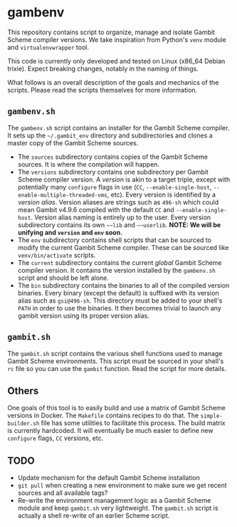 # gambenv

This repository contains script to organize, manage and isolate Gambit Scheme
compiler versions. We take inspiration from Python's `venv` module and
`virtualenvwrapper` tool.

This code is currently only developed and tested on Linux (x86_64 Debian
trixie). Expect breaking changes, notably in the naming of things.

What follows is an overall description of the goals and mechanics of the
scripts. Please read the scripts themselves for more information.

## `gambenv.sh`

The `gambenv.sh` script contains an installer for the Gambit Scheme compiler. It
sets up the `~/.gambit_env` directory and subdirectories and clones a master
copy of the Gambit Scheme sources.

- The `sources` subdirectory contains copies of the Gambit Scheme sources. It is
where the compilation will happen.
- The `versions` subdirectory contains one subdirectory per Gambit Scheme
compiler version. A *version* is akin to a target triple, except with
potentially many `configure` flags in use (`CC`, `--enable-single-host`,
`--enable-multiple-threaded-vms`, etc). Every version is identified by a
*version alias*. Version aliases are strings such as `496-sh` which could mean
Gambit v4.9.6 compiled with the default `CC` and `--enable-single-host`. Version
alias naming is entirely up to the user. Every version subdirectory contains its
own `~~lib` and `~~userlib`. **NOTE: We will be unifying and
`version` and `env` soon.**
- The `env` subdirectory contains shell scripts that can be sourced to modify
the current Gambit Scheme compiler. These can be sourced like
`venv/bin/activate` scripts.
- The `current` subdirectory contains the current *global* Gambit Scheme
compiler version. It contains the version installed by the `gambenv.sh` script
and should be left alone.
- The `bin` subdirectory contains the binaries to all of the compiled version
binaries. Every binary (except the default) is suffixed with its version alias
such as `gsi@496-sh`. This directory must be added to your shell's `PATH` in
order to use the binaries. It then becomes trivial to launch any gambit
version using its proper version alias.

## `gambit.sh`

The `gambit.sh` script contains the various shell functions used to manage
Gambit Scheme environments. This script must be sourced in your shell's `rc`
file so you can use the `gambit` function. Read the script for more details.

## Others

One goals of this tool is to easily build and use a matrix of Gambit Scheme
versions in Docker. The `Makefile` contains recipes to do that. The
`simple-builder.sh` file has some utilities to facilitate this process. The
build matrix is currently hardcoded. It will eventually be much easier to define
new `configure` flags, `CC` versions, etc.

## TODO

- Update mechanism for the default Gambit Scheme installation
- `git pull` when creating a new environment to make sure we get recent sources
and all available tags?
- Re-write the environment management logic as a Gambit Scheme module and keep
`gambit.sh` very lightweight. The `gambit.sh` script is actually a shell
re-write of an earlier Scheme script.
